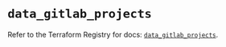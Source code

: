 # `data_gitlab_projects`

Refer to the Terraform Registry for docs: [`data_gitlab_projects`](https://registry.terraform.io/providers/gitlabhq/gitlab/17.2.0/docs/data-sources/projects).
